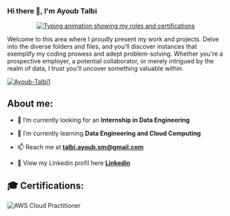 ### Hi there 👋, I'm Ayoub Talbi

<p align="center">
  <a href="https://github.com/DenverCoder1/readme-typing-svg">
    <img src="https://readme-typing-svg.herokuapp.com?lines=⚙️+Data+Engineering+Student+⚙️;💻+Big+Data+Enthusiast+💻;📊+Data+Science+Student+📊;&center=true&width=500&height=50" alt="Typing animation showing my roles and certifications">
  </a>
</p>
<p>Welcome to this area where I proudly present my work and projects. Delve into the diverse folders and files, and you'll discover instances that exemplify my coding prowess and adept problem-solving. Whether you're a prospective employer, a potential collaborator, or merely intrigued by the realm of data, I trust you'll uncover something valuable within.</p>

<p align="left"> <a href="https://github.com/ryo-ma/github-profile-trophy"><img src="https://github-profile-trophy.vercel.app/?username=Ayoub-Talbi1"alt="Ayoub-Talbi1" /></a> </p>

## About me:

- 🔭 I’m currently looking for an **Internship in Data Engineering** 

- 🌱 I’m currently learning **Data Engineering and Cloud Computing** 

- 📫 Reach me at **talbi.ayoub.sm@gmail.com**

- 📄 View my Linkedin profil here **[Linkedin ](https://www.linkedin.com/in/ayoub-talbi1/)**
  

## 🎓 Certifications:
![AWS Cloud Practitioner](https://github.com/Ayoub-Talbi1/Ayoub-Talbi1/assets/86127094/c00cfa37-e978-4009-a42e-f141d056c947)
